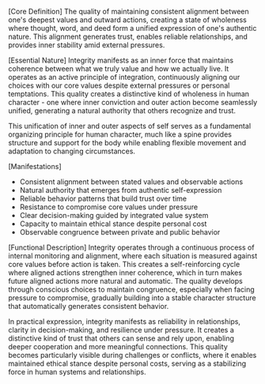 [Core Definition]
The quality of maintaining consistent alignment between one's deepest values and outward actions, creating a state of wholeness where thought, word, and deed form a unified expression of one's authentic nature. This alignment generates trust, enables reliable relationships, and provides inner stability amid external pressures.

[Essential Nature]
Integrity manifests as an inner force that maintains coherence between what we truly value and how we actually live. It operates as an active principle of integration, continuously aligning our choices with our core values despite external pressures or personal temptations. This quality creates a distinctive kind of wholeness in human character - one where inner conviction and outer action become seamlessly unified, generating a natural authority that others recognize and trust.

This unification of inner and outer aspects of self serves as a fundamental organizing principle for human character, much like a spine provides structure and support for the body while enabling flexible movement and adaptation to changing circumstances.

[Manifestations]
- Consistent alignment between stated values and observable actions
- Natural authority that emerges from authentic self-expression
- Reliable behavior patterns that build trust over time
- Resistance to compromise core values under pressure
- Clear decision-making guided by integrated value system
- Capacity to maintain ethical stance despite personal cost
- Observable congruence between private and public behavior

[Functional Description]
Integrity operates through a continuous process of internal monitoring and alignment, where each situation is measured against core values before action is taken. This creates a self-reinforcing cycle where aligned actions strengthen inner coherence, which in turn makes future aligned actions more natural and automatic. The quality develops through conscious choices to maintain congruence, especially when facing pressure to compromise, gradually building into a stable character structure that automatically generates consistent behavior.

In practical expression, integrity manifests as reliability in relationships, clarity in decision-making, and resilience under pressure. It creates a distinctive kind of trust that others can sense and rely upon, enabling deeper cooperation and more meaningful connections. This quality becomes particularly visible during challenges or conflicts, where it enables maintained ethical stance despite personal costs, serving as a stabilizing force in human systems and relationships.
